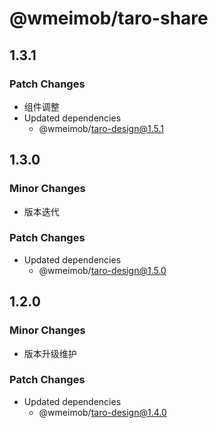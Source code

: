 # @wmeimob/taro-share

## 1.3.1

### Patch Changes

- 组件调整
- Updated dependencies
  - @wmeimob/taro-design@1.5.1

## 1.3.0

### Minor Changes

- 版本迭代

### Patch Changes

- Updated dependencies
  - @wmeimob/taro-design@1.5.0

## 1.2.0

### Minor Changes

- 版本升级维护

### Patch Changes

- Updated dependencies
  - @wmeimob/taro-design@1.4.0
